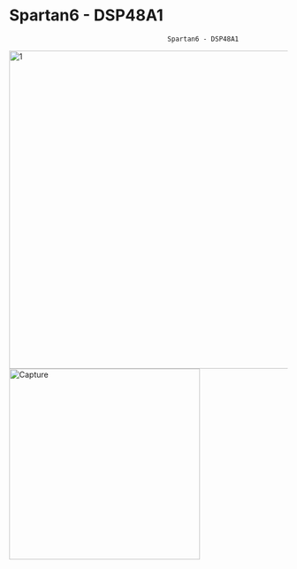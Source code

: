 #   Spartan6 - DSP48A1
                                            Spartan6 - DSP48A1
                                           
<img width="575" alt="1" src="https://github.com/user-attachments/assets/b5b1ed4b-dd2d-4857-8a2f-c6f0566d5246">

 <img width="345" alt="Capture" src="https://github.com/user-attachments/assets/a379ce15-2a4e-4553-ba7c-d36211c0c14f">
 
